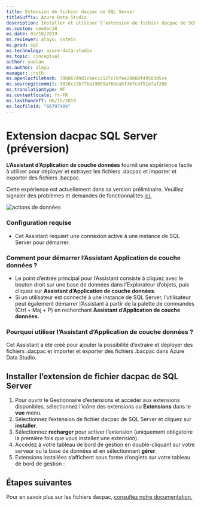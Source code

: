 ```yaml
---
title: Extension de fichier dacpac de SQL Server
titleSuffix: Azure Data Studio
description: Installer et utiliser l’extension de fichier dacpac de SQL Server (version préliminaire) pour Azure Data Studio
ms.custom: seodec18
ms.date: 03/18/2019
ms.reviewer: alayu; sstein
ms.prod: sql
ms.technology: azure-data-studio
ms.topic: conceptual
author: yualan
ms.author: alayu
manager: jroth
ms.openlocfilehash: 70b06749d1cbecc2127c70fee28b60f49583d5ce
ms.sourcegitcommit: 3026c22b7fba19059a769ea5f367c4f51efaf286
ms.translationtype: MT
ms.contentlocale: fr-FR
ms.lasthandoff: 06/15/2019
ms.locfileid: "66797989"
---
```

# <a name="sql-server-dacpac-extension-preview"></a>Extension dacpac SQL Server (préversion)

**L’Assistant d’Application de couche données** fournit une expérience facile à utiliser pour déployer et extrayez les fichiers .dacpac et importer et exporter des fichiers .bacpac.

Cette expérience est actuellement dans sa version préliminaire. Veuillez signaler des problèmes et demandes de fonctionnalités [ici.](https://github.com/microsoft/azuredatastudio/issues)

![actions de données](media/sql-server-dacpac-extension/data-tier-application-actions.png)

 ### <a name="requirements"></a>Configuration requise
 * Cet Assistant requiert une connexion active à une instance de SQL Server pour démarrer.

 ### <a name="how-do-i-start-the-data-tier-application-wizard"></a>Comment pour démarrer l’Assistant Application de couche données ?
 * Le point d’entrée principal pour l’Assistant consiste à cliquez avec le bouton droit sur une base de données dans l’Explorateur d’objets, puis cliquez sur **Assistant d’Application de couche données**.
 * Si un utilisateur est connecté à une instance de SQL Server, l’utilisateur peut également démarrer l’Assistant à partir de la palette de commandes (Ctrl + Maj + P) en recherchant **Assistant d’Application de couche données.**

 ### <a name="why-would-i-use-the-data-tier-application-wizard"></a>Pourquoi utiliser l’Assistant d’Application de couche données ?
 Cet Assistant a été créé pour ajouter la possibilité d’extraire et déployer des fichiers .dacpac et importer et exporter des fichiers .bacpac dans Azure Data Studio.

## <a name="install-the-sql-server-dacpac-extension"></a>Installer l’extension de fichier dacpac de SQL Server

1. Pour ouvrir le Gestionnaire d’extensions et accéder aux extensions disponibles, sélectionnez l’icône des extensions ou **Extensions** dans le **vue** menu.
2. Sélectionnez l’extension de fichier dacpac de SQL Server et cliquez sur **installer**.
1. Sélectionnez **recharger** pour activer l’extension (uniquement obligatoire la première fois que vous installez une extension).
2. Accédez à votre tableau de bord de gestion en double-cliquant sur votre serveur ou la base de données et en sélectionnant **gérer**.
3. Extensions installées s’affichent sous forme d’onglets sur votre tableau de bord de gestion :

## <a name="next-steps"></a>Étapes suivantes

Pour en savoir plus sur les fichiers dacpac, [consultez notre documentation.](https://docs.microsoft.com/sql/relational-databases/data-tier-applications/data-tier-applications?view=sql-server-2017)